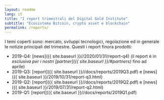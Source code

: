 ```yaml
---
layout: readme
lang: it
title: "I report trimestrali del Digital Gold Institute"
subtitle: "Ecosistema Bitcoin, crypto asset e blockchain"
permalink: /reports/
---
```


I temi coperti sono: mercato, sviluppi tecnologici, regolazione ed in generale le notizie principali del trimestre. Questi i report finora prodotti:

- 2019-Q4: [news]({{ site.baseurl }}//2020/01/31/report-q4)
  (il report è in *esclusiva per i nostri [partner]({{ site.baseurl }}/#partners)* fino ad aprile)
- 2019-Q3: [report]({{ site.baseurl }}//docs/reports/2019Q3.pdf) e [news]({{ site.baseurl }}/2019/10/31/report-q3.html)
- 2019-Q2: [report]({{ site.baseurl }}//docs/reports/2019Q2.pdf) e [news]({{ site.baseurl }}/2019/07/31/report-q2.html)
- 2019-Q1: [report]({{ site.baseurl }}//docs/reports/2019Q1.pdf)
